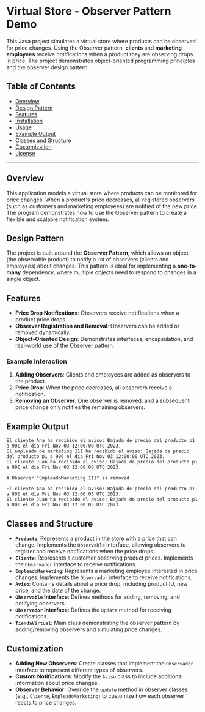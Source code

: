 # Virtual Store - Observer Pattern Demo

This Java project simulates a virtual store where products can be observed for price changes. Using the Observer pattern, **clients** and **marketing employees** receive notifications when a product they are observing drops in price. The project demonstrates object-oriented programming principles and the observer design pattern.

## Table of Contents

- [Overview](#overview)
- [Design Pattern](#design-pattern)
- [Features](#features)
- [Installation](#installation)
- [Usage](#usage)
- [Example Output](#example-output)
- [Classes and Structure](#classes-and-structure)
- [Customization](#customization)
- [License](#license)

---

## Overview

This application models a virtual store where products can be monitored for price changes. When a product's price decreases, all registered observers (such as customers and marketing employees) are notified of the new price. The program demonstrates how to use the Observer pattern to create a flexible and scalable notification system.

## Design Pattern

The project is built around the **Observer Pattern**, which allows an object (the observable product) to notify a list of observers (clients and employees) about changes. This pattern is ideal for implementing a **one-to-many** dependency, where multiple objects need to respond to changes in a single object.

## Features

- **Price Drop Notifications**: Observers receive notifications when a product price drops.
- **Observer Registration and Removal**: Observers can be added or removed dynamically.
- **Object-Oriented Design**: Demonstrates interfaces, encapsulation, and real-world use of the Observer pattern.

### Example Interaction

1. **Adding Observers**: Clients and employees are added as observers to the product.
2. **Price Drop**: When the price decreases, all observers receive a notification.
3. **Removing an Observer**: One observer is removed, and a subsequent price change only notifies the remaining observers.

## Example Output

```plaintext
El cliente Ana ha recibido el aviso: Bajada de precio del producto p1 a 90€ el día Fri Nov 03 12:00:00 UTC 2023.
El empleado de marketing 111 ha recibido el aviso: Bajada de precio del producto p1 a 90€ el día Fri Nov 03 12:00:00 UTC 2023.
El cliente Juan ha recibido el aviso: Bajada de precio del producto p1 a 90€ el día Fri Nov 03 12:00:00 UTC 2023.

# Observer "EmpleadoMarketing 111" is removed

El cliente Ana ha recibido el aviso: Bajada de precio del producto p1 a 80€ el día Fri Nov 03 12:00:05 UTC 2023.
El cliente Juan ha recibido el aviso: Bajada de precio del producto p1 a 80€ el día Fri Nov 03 12:00:05 UTC 2023.
```

## Classes and Structure

- **`Producto`**: Represents a product in the store with a price that can change. Implements the `Observable` interface, allowing observers to register and receive notifications when the price drops.
- **`Cliente`**: Represents a customer observing product prices. Implements the `Observador` interface to receive notifications.
- **`EmpleadoMarketing`**: Represents a marketing employee interested in price changes. Implements the `Observador` interface to receive notifications.
- **`Aviso`**: Contains details about a price drop, including product ID, new price, and the date of the change.
- **`Observable` Interface**: Defines methods for adding, removing, and notifying observers.
- **`Observador` Interface**: Defines the `update` method for receiving notifications.
- **`TiendaVirtual`**: Main class demonstrating the observer pattern by adding/removing observers and simulating price changes.

## Customization

- **Adding New Observers**: Create classes that implement the `Observador` interface to represent different types of observers.
- **Custom Notifications**: Modify the `Aviso` class to include additional information about price changes.
- **Observer Behavior**: Override the `update` method in observer classes (e.g., `Cliente`, `EmpleadoMarketing`) to customize how each observer reacts to price changes.
